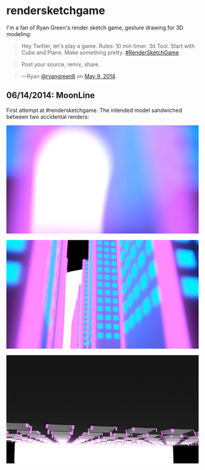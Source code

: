 # rendersketchgame #

I'm a fan of Ryan Green's render sketch game, gesture drawing for 3D modeling:

> Hey Twitter, let's play a game. Rules: 10 min timer. 3d Tool. Start with Cube and Plane. Make something pretty. [#RenderSketchGame](https://twitter.com/search?q=%23RenderSketchGame&amp;src=hash) 

> Post your source, remix, share.

> —Ryan [@ryangreen8](https://twitter.com/ryangreen8) on [May 9, 2014](https://twitter.com/ryangreen8/statuses/464796635424641024)



## 06/14/2014: MoonLine ##

First attempt at #rendersketchgame.  The intended model sandwiched between two accidental renders:

![Blurred Landscape](./06_14_2014/blurscape.png)

![Properly Focused](./06_14_2014/focused.png)

![Oops, wrong angle](./06_14_2014/oops.png)